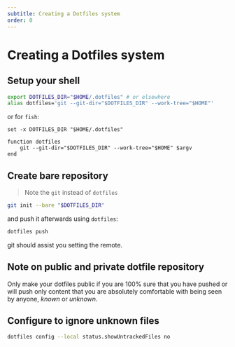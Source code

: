 ```yaml
---
subtitle: Creating a Dotfiles system
order: 0
---
```


# Creating a Dotfiles system

## Setup your shell

```sh
export DOTFILES_DIR="$HOME/.dotfiles" # or elsewhere
alias dotfiles='git --git-dir="$DOTFILES_DIR" --work-tree="$HOME"'
```

or for `fish`:

```fish
set -x DOTFILES_DIR "$HOME/.dotfiles"

function dotfiles
    git --git-dir="$DOTFILES_DIR" --work-tree="$HOME" $argv
end
```

## Create bare repository

> Note the `git` instead of `dotfiles`

```sh
git init --bare "$DOTFILES_DIR"
```

and push it afterwards using `dotfiles`:

```sh
dotfiles push
```

git should assist you setting the remote.

## Note on public and private dotfile repository

Only make your dotfiles public if you are 100% sure that you have pushed or will push only content that you are absolutely comfortable with being seen by anyone, _known_ or _unknown_.

## Configure to ignore unknown files

```sh
dotfiles config --local status.showUntrackedFiles no
```
